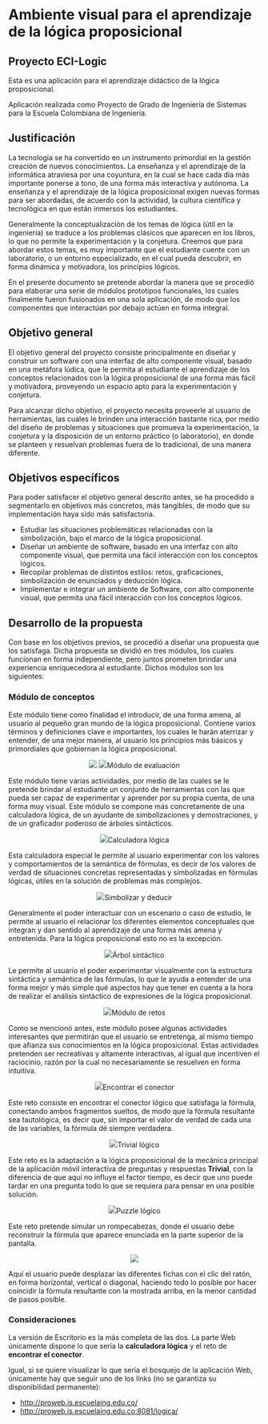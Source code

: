 # Ambiente visual para el aprendizaje de la lógica proposicional

## Proyecto ECI-Logic

Esta es una aplicación para el aprendizaje didáctico de la lógica proposicional.

Aplicación realizada como Proyecto de Grado de Ingeniería de Sistemas para la Escuela Colombiana de Ingeniería.

## Justificación

La tecnología se ha convertido en un instrumento primordial en la gestión creación de nuevos conocimientos. La enseñanza y el aprendizaje de la informática atraviesa por una coyuntura, en la cual se hace cada día más importante ponerse a tono, de una forma más interactiva y autónoma. La enseñanza y el aprendizaje de la lógica proposicional exigen nuevas formas para ser abordadas, de acuerdo con la actividad, la cultura científica y tecnológica en que están inmersos los estudiantes.

Generalmente la conceptualización de los temas de  lógica  (útil en la ingeniería) se traduce a los problemas clásicos que aparecen en los libros, lo que no permite la experimentación y la conjetura. Creemos que para abordar estos temas, es muy importante que el estudiante cuente con un laboratorio, o un entorno especializado, en el cual pueda descubrir, en forma dinámica y motivadora, los principios lógicos.

En el presente documento se pretende abordar la manera que se procedió para elaborar una serie de módulos prototipos funcionales, los cuales finalmente fueron fusionados en una sola aplicación, de modo que los componentes que interactúan por debajo actúen en forma integral.

## Objetivo general

El objetivo general del proyecto consiste principalmente en diseñar y construir un software con una interfaz de alto componente visual, basado en una metáfora lúdica, que le permita al estudiante el aprendizaje de los conceptos relacionados con la lógica proposicional de una forma más fácil y motivadora, proveyendo un espacio apto para la experimentación y conjetura.

Para alcanzar dicho objetivo, el proyecto necesita proveerle al usuario de herramientas, las cuales le brinden una interacción bastante rica, por medio del diseño de problemas y situaciones que promueva la experimentación, la conjetura y la disposición de un entorno práctico (o laboratorio), en donde se planteen y resuelvan problemas fuera de lo tradicional, de una manera diferente.

## Objetivos específicos

Para poder satisfacer el objetivo general descrito antes, se ha procedido a segmentarlo en objetivos más concretos, más tangibles, de modo que su implementación haya sido más satisfactoria.

* Estudiar las situaciones problemáticas relacionadas con la simbolización, bajo el marco de la lógica proposicional.
* Diseñar un ambiente de software, basado en una interfaz con alto componente visual, que permita una fácil interacción con los conceptos lógicos.
* Recopilar problemas de distintos estilos: retos, graficaciones, simbolización de enunciados y deducción lógica.
* Implementar e integrar un ambiente de Software, con alto componente visual, que permita una fácil interacción con los conceptos lógicos.

## Desarrollo de la propuesta

Con base en los objetivos previos, se procedió a diseñar una propuesta que los satisfaga. Dicha propuesta se dividió en tres módulos, los cuales funcionan en forma independiente, pero juntos prometen brindar una experiencia enriquecedora al estudiante. Dichos módulos son los siguientes:

### Módulo de conceptos

Este módulo tiene como finalidad el introducir, de una forma amena, al usuario al pequeño gran mundo de la lógica proposicional. Contiene varios términos y definiciones clave e importantes, los cuales le harán aterrizar y entender, de una mejor manera, al usuario los principios más básicos y primordiales que gobiernan la lógica proposicional.

<p align="center">
<img src="https://user-images.githubusercontent.com/14367140/28438615-5e52fd5a-6d64-11e7-8411-88a016b8d4b0.png)

Provee una descripción concisa pero bastante detallada de los fenómenos lógicos, desde las proposiciones y los valores de verdad hasta las reglas de inferencia y la simbolización.

<p align="center">
<img src="https://user-images.githubusercontent.com/14367140/28438702-abfd2486-6d64-11e7-84a8-fb31f8ce22f7.png)

### Módulo de evaluación

Este módulo tiene varias actividades, por medio de las cuales se le pretende brindar al estudiante un conjunto de herramientas con las que pueda ser capaz de experimentar y aprender por su propia cuenta, de una forma muy visual. Este módulo se compone más concretamente de una calculadora lógica, de un ayudante de simbolizaciones y demostraciones, y de un graficador poderoso de árboles sintácticos.

<p align="center">
<img src="https://user-images.githubusercontent.com/14367140/28439440-8f52068c-6d67-11e7-8935-e57fbb84207d.png)

A continuación veremos más en detalle cada una de las actividades mencionadas antes, que componen este módulo.

#### Calculadora lógica

Esta calculadora especial le permite al usuario experimentar con los valores y comportamientos de la semántica de fórmulas, es decir de los valores de verdad de situaciones concretas representadas y simbolizadas en fórmulas lógicas, útiles en la solución de problemas más complejos.

<p align="center">
<img src="https://user-images.githubusercontent.com/14367140/28438794-00d5ecf4-6d65-11e7-8504-1cb40752a683.png)

#### Simbolizar y deducir

Generalmente el poder interactuar con un escenario o caso de estudio, le permite al usuario el relacionar los diferentes elementos conceptuales que integran y dan sentido al aprendizaje de una forma más amena y entretenida. Para la lógica proposicional esto no es la excepción.

<p align="center">
<img src="https://user-images.githubusercontent.com/14367140/28438812-12036f1a-6d65-11e7-9448-464fa1f6ee0a.png)

Esta actividad en concreto le aporta al usuario algunas formas varias de interacción, como las siguientes:
* Documentar y guardar.
	* Planteamiento del enunciado.
	* Simbolización de proposiciones, premisas y conclusiones.
* Desarrollar y comprobar una deducción.
	* Uso de reglas de inferencia.
	* Documentación de las razones del uso de determinadas reglas de inferencia.
	* Sugerir conclusiones basadas en la aplicación de las reglas de inferencia.
* Definir un conjunto de reglas de inferencia.
	* Proponer y experimentar con un conjunto personalizado de reglas de inferencia.
	* Guardar y cargar en tiempo real otros conjuntos distintos de reglas de inferencia.

#### Árbol sintáctico

Le permite al usuario el poder experimentar visualmente con la estructura sintáctica y semántica de las fórmulas, lo que le ayuda a entender de una forma mejor y más simple qué aspectos hay que tener en cuenta a la hora de realizar el análisis sintáctico de expresiones de la lógica proposicional.

<p align="center">
<img src="https://user-images.githubusercontent.com/14367140/28438967-a26547fe-6d65-11e7-86a5-013b6c04feb2.png)

Esta representación visual se potencia en gran medida a los retos que se planteen durante el aprendizaje, por medio de la creación de diversos escenarios o casos de estudio propuestos por el profesor o los mismos estudiantes. Un elemento importante a tener en cuenta durante estos escenarios propuestos es que el estudiante puede plantearse a sí mismo preguntas tipo “*¿Qué pasaría si…?*”.

En este repositorio hay dos carpetas, las cuales corresponden a las dos versiones disponibles de la aplicación: una de escritorio, la cual se desarrolló en **PHP** bajo el Framework *Yii*; la otra se desarrolló en el lenguaje **Prolog**, por medio de la aplicación *Win-Prolog 6000*.

### Módulo de retos

Como se mencionó antes, este módulo posee algunas actividades interesantes que permitirán que el usuario se entretenga, al mismo tiempo que afianza sus conocimientos en la lógica proposicional. Estas actividades pretenden ser recreativas y altamente interactivas, al igual que incentiven el raciocinio, razón por la cual no necesariamente se resuelven en forma intuitiva.

<p align="center">
<img src="https://user-images.githubusercontent.com/14367140/28439003-c586120e-6d65-11e7-9eed-82d3be8d73e6.png)

A continuación veremos más en detalle cada uno de los retos que componen este módulo.

#### Encontrar el conector

Este reto consiste en encontrar el conector lógico que satisfaga la fórmula, conectando ambos fragmentos sueltos, de modo que la fórmula resultante sea tautológica, es decir que, sin importar el valor de verdad de cada una de las variables, la fórmula dé siempre verdadera.

<p align="center">
<img src="https://user-images.githubusercontent.com/14367140/28439062-fb2b311e-6d65-11e7-9e30-d3e964e838fa.png)

#### Trivial lógico

Este reto es la adaptación a la lógica proposicional de la mecánica principal de la aplicación móvil interactiva de preguntas y respuestas **Trivial**, con la diferencia de que aquí no influye el factor tiempo, es decir que uno puede tardar en una pregunta todo lo que se requiera para pensar en una posible solución.

<p align="center">
<img src="https://user-images.githubusercontent.com/14367140/28439152-54cd3276-6d66-11e7-83fc-b780d89c364f.png)

Aquí lo que se busca es poner a prueba los conocimientos teóricos que el usuario ha adquirido a lo largo de su viaje por el intrincado mundo de la lógica.

#### Puzzle lógico

Este reto pretende simular un rompecabezas, donde el usuario debe reconstruir la fórmula que aparece enunciada en la parte superior de la pantalla.

<p align="center">
<img src="https://user-images.githubusercontent.com/14367140/28439175-6df57696-6d66-11e7-9aca-cbe980f21e34.png">
</p>

Aquí el usuario puede desplazar las diferentes fichas con el clic del ratón, en forma horizontal, vertical o diagonal, haciendo todo lo posible por hacer coincidir la fórmula resultante con la mostrada arriba, en la menor cantidad de pasos posible.

### Consideraciones

La versión de Escritorio es la más completa de las dos. La parte Web únicamente dispone lo que sería la **calculadora lógica** y el reto de **encontrar el conector**.

Igual, si se quiere visualizar lo que sería el bosquejo de la aplicación Web, únicamente hay que seguir uno de los links (no se garantiza su disponibilidad permanente):
* http://proweb.is.escuelaing.edu.co/
* http://proweb.is.escuelaing.edu.co:8081/logica/
